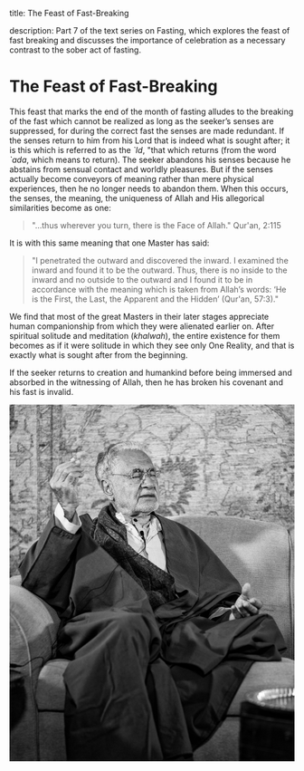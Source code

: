 title: The Feast of Fast-Breaking

description: Part 7 of the text series on Fasting, which explores the feast of fast breaking and discusses the importance of celebration as a necessary contrast to the sober act of fasting.

# The Feast of Fast-Breaking

This feast that marks the end of the month of fasting alludes to the breaking of the fast which cannot be realized as long as the seeker’s senses are suppressed, for during the correct fast the senses are made redundant. If the senses return to him from his Lord that is indeed what is sought after; it is this which is referred to as the _\`Id_, "that which returns (from the word _`ada_, which means to return). The seeker abandons his senses because he abstains from sensual contact and worldly pleasures. But if the senses actually become conveyors of meaning rather than mere physical experiences, then he no longer needs to abandon them. When this occurs, the senses, the meaning, the uniqueness of Allah and His allegorical similarities become as one:

> "…thus wherever you turn, there is the Face of Allah." Qur'an, 2:115

It is with this same meaning that one Master has said:

> "I penetrated the outward and discovered the inward. I examined the inward and found it to be the outward. Thus, there is no inside to the inward and no outside to the outward and I found it to be in accordance with the meaning which is taken from Allah’s words: ‘He is the First, the Last, the Apparent and the Hidden’ (Qur'an, 57:3)."

We find that most of the great Masters in their later stages appreciate human companionship from which they were alienated earlier on. After spiritual solitude and meditation (_khalwah_), the entire existence for them becomes as if it were solitude in which they see only One Reality, and that is exactly what is sought after from the beginning.

If the seeker returns to creation and humankind before being immersed and absorbed in the witnessing of Allah, then he has broken his covenant and his fast is invalid.

![SFH Sufi Conference 2020](../img/sfh_fasting.jpg)